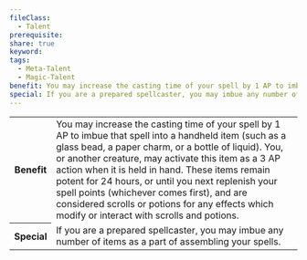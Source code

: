 ```yaml
---
fileClass:
  - Talent
prerequisite: 
share: true
keyword: 
tags:
  - Meta-Talent
  - Magic-Talent
benefit: You may increase the casting time of your spell by 1 AP to imbue that spell into a handheld item (such as a glass bead, a paper charm, or a bottle of liquid). You, or another creature, may activate this item as a 3 AP action when it is held in hand. These items remain potent for 24 hours, or until you next replenish your spell points (whichever comes first), and are considered scrolls or potions for any effects which modify or interact with scrolls and potions.
special: If you are a prepared spellcaster, you may imbue any number of items as a part of assembling your spells.
---
```


<p><span style="overflow-x: auto;"><table><tbody><tr><th>Benefit</th><td>You may increase the casting time of your spell by 1 AP to imbue that spell into a handheld item (such as a glass bead, a paper charm, or a bottle of liquid). You, or another creature, may activate this item as a 3 AP action when it is held in hand. These items remain potent for 24 hours, or until you next replenish your spell points (whichever comes first), and are considered scrolls or potions for any effects which modify or interact with scrolls and potions.</td></tr><tr><th>Special</th><td>If you are a prepared spellcaster, you may imbue any number of items as a part of assembling your spells.</td></tr></tbody></table></span></p>